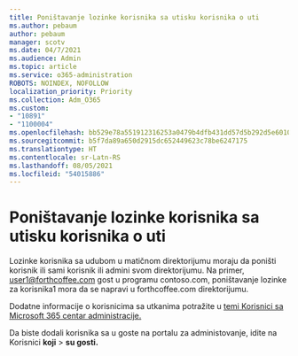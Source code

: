 ```yaml
---
title: Poništavanje lozinke korisnika sa utisku korisnika o uti
ms.author: pebaum
author: pebaum
manager: scotv
ms.date: 04/7/2021
ms.audience: Admin
ms.topic: article
ms.service: o365-administration
ROBOTS: NOINDEX, NOFOLLOW
localization_priority: Priority
ms.collection: Adm_O365
ms.custom:
- "10891"
- "1100004"
ms.openlocfilehash: bb529e78a551912316253a0479b4dfb431dd57d5b292d5e60103a32a6a9959fa
ms.sourcegitcommit: b5f7da89a650d2915dc652449623c78be6247175
ms.translationtype: HT
ms.contentlocale: sr-Latn-RS
ms.lasthandoff: 08/05/2021
ms.locfileid: "54015886"
---
```

# <a name="guest-user-password-reset"></a>Poništavanje lozinke korisnika sa utisku korisnika o uti

Lozinke korisnika sa udubom u matičnom direktorijumu moraju da poništi korisnik ili sami korisnik ili admini svom direktorijumu. Na primer, user1@forthcoffee.com gost u programu contoso.com, poništavanje lozinke za korisnika1 mora da se napravi u forthcoffee.com direktorijumu.

Dodatne informacije o korisnicima sa utkanima potražite u [temi Korisnici sa Microsoft 365 centar administracije.](https://docs.microsoft.com/microsoft-365/admin/add-users/about-guest-users)

Da biste dodali korisnika sa u goste na portalu za administovanje, idite na Korisnici **koji**  >  **su gosti.**